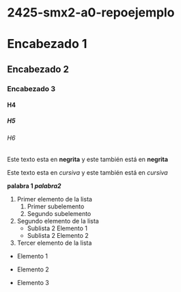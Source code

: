 # 2425-smx2-a0-repoejemplo


# Encabezado 1 
## Encabezado 2
### Encabezado 3
#### H4
##### H5
###### H6

Este texto esta en **negrita** y este también está en __negrita__

Este texto esta en *cursiva* y este también está en _cursiva_

**palabra 1 _palabra2_**

1. Primer elemento de la lista
	1. Primer subelemento
	2. Segundo subelemento
2. Segundo elemento de la lista
	* Sublista 2 Elemento 1
	* Sublista 2 Elemento 2
3. Tercer elemento de la lista

* Elemento 1
- Elemento 2
+ Elemento 3




